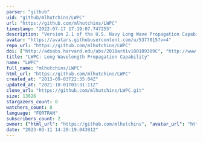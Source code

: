 ```yaml
---
parser: "github"
uid: "github/mlhutchins/LWPC"
url: "https://github.com/mlhutchins/LWPC"
timestamp: "2022-07-17 17:19:07.747255"
description: "Version 2.1 of the U.S. Navy Long Wave Propagation Capability code with alterations for running as a MATLAB function. The altered version has most warning and error reporting removed."
avatar: "https://avatars.githubusercontent.com/u/5377015?v=4"
repo_url: "https://github.com/mlhutchins/LWPC"
doi: ["http://adsabs.harvard.edu/abs/2018arXiv180109389C", "http://www.dtic.mil/get-tr-doc/pdf?AD=ADA350375", "https://ui.adsabs.harvard.edu/abs/2018ascl.soft03012U/abstract"]
title: "LWPC: Long Wavelength Propagation Capability"
name: "LWPC"
full_name: "mlhutchins/LWPC"
html_url: "https://github.com/mlhutchins/LWPC"
created_at: "2013-09-03T22:35:04Z"
updated_at: "2021-10-01T03:31:11Z"
clone_url: "https://github.com/mlhutchins/LWPC.git"
size: 13626
stargazers_count: 8
watchers_count: 8
language: "FORTRAN"
subscribers_count: 2
owner: {"html_url": "https://github.com/mlhutchins", "avatar_url": "https://avatars.githubusercontent.com/u/5377015?v=4", "login": "mlhutchins", "type": "User"}
date: "2023-03-11 14:20:19.043912"
---
```

